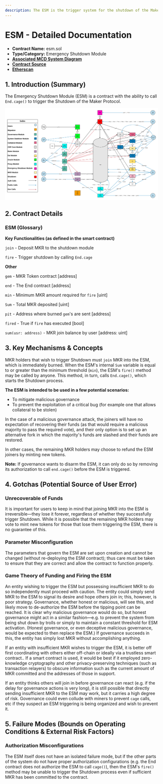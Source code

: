```yaml
---
description: The ESM is the trigger system for the shutdown of the Maker Protocol
---
```


# ESM - Detailed Documentation

* **Contract Name:** esm.sol
* **Type/Category:** Emergency Shutdown Module
* [**Associated MCD System Diagram**](https://github.com/makerdao/dss/wiki)
* [**Contract Source**](https://github.com/makerdao/esm/blob/master/src/ESM.sol)
* [**Etherscan**](https://etherscan.io/address/0x09e05ff6142f2f9de8b6b65855a1d56b6cfe4c58#code)

## 1. Introduction (Summary)

The Emergency Shutdown Module (ESM) is a contract with the ability to call `End.cage()` to trigger the Shutdown of the Maker Protocol.

![](<../../.gitbook/assets/MCD System 2.0.png>)

## 2. Contract Details

### ESM (Glossary)

**Key Functionalities (as defined in the smart contract)**

`join` - Deposit MKR to the shutdown module

`fire` - Trigger shutdown by calling `End.cage`

**Other**

`gem` - MKR Token contract \[address]

`end` - The End contract \[address]

`min` - Minimum MKR amount required for `fire` \[uint]

`Sum` - Total MKR deposited \[uint]

`pit` - Address where burned `gem`'s are sent \[address]

`fired` - True if `fire` has executed \[bool]

`sum(usr: address)` - MKR join balance by user \[address: uint]

## 3. Key Mechanisms & Concepts

MKR holders that wish to trigger Shutdown must `join` MKR into the ESM, which is immediately burned. When the ESM's internal `Sum` variable is equal to or greater than the minimum threshold (`min`), the ESM's `fire()` method may be called by anyone. This method, in turn, calls `End.cage()`, which starts the Shutdown process.

**The ESM is intended to be used in a few potential scenarios:**

* To mitigate malicious governance
* To prevent the exploitation of a critical bug (for example one that allows collateral to be stolen)

In the case of a malicious governance attack, the joiners will have no expectation of recovering their funds (as that would require a malicious majority to pass the required vote), and their only option is to set up an alternative fork in which the majority's funds are slashed and their funds are restored.

In other cases, the remaining MKR holders may choose to refund the ESM joiners by minting new tokens.

**Note:** If governance wants to disarm the ESM, it can only do so by removing its authorization to call `end.cage()` before the ESM is triggered.

## 4. Gotchas (Potential Source of User Error)

### Unrecoverable of Funds

It is important for users to keep in mind that joining MKR into the ESM is irreversible—they lose it forever, regardless of whether they successfully trigger Shutdown. While it is possible that the remaining MKR holders may vote to mint new tokens for those that lose them triggering the ESM, there is no guarantee of this.

### Parameter Misconfiguration

The parameters that govern the ESM are set upon creation and cannot be changed (without re-deploying the ESM contract); thus care must be taken to ensure that they are correct and allow the contract to function properly.

### Game Theory of Funding and Firing the ESM

An entity wishing to trigger the ESM but possessing insufficient MKR to do so independently must proceed with caution. The entity could simply send MKR to the ESM to signal its desire and hope others join in; this, however, is poor strategy. Governance, whether honest or malicious, will see this, and likely move to de-authorize the ESM before the tipping point can be reached. It is clear why malicious governance would do so, but honest governance might act in a similar fashion—e.g. to prevent the system from being shut down by trolls or simply to maintain a constant threshold for ESM activation. (Honest governance, or even deceptive malicious governance, would be expected to then replace the ESM.) If governance succeeds in this, the entity has simply lost MKR without accomplishing anything.

If an entity with insufficient MKR wishes to trigger the ESM, it is better off first coordinating with others either off-chain or ideally via a trustless smart contract.. If a smart contract is used, it would be best if it employed zero-knowledge cryptography and other privacy-preserving techniques (such as transaction relayers) to obscure information such as the current amount of MKR committed and the addresses of those in support.

If an entity thinks others will join in before governance can react (e.g. if the delay for governance actions is very long), it is still possible that directly sending insufficient MKR to the ESM may work, but it carries a high degree of risk. Governance could even collude with miners to prevent `cage` calls, etc if they suspect an ESM triggering is being organized and wish to prevent it.

## 5. Failure Modes (Bounds on Operating Conditions & External Risk Factors)

### Authorization Misconfigurations

The ESM itself does not have an isolated failure mode, but if the other parts of the system do not have proper authorization configurations (e.g. the End contract does not authorize the ESM to call `cage()`), then the ESM's `fire()` method may be unable to trigger the Shutdown process even if sufficient MKR has been committed to the contract.
